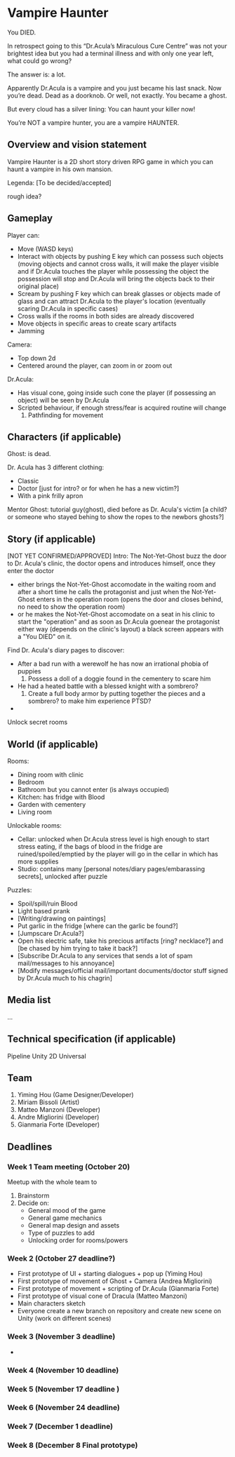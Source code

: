# Vampire Haunter #
You DIED. 

In retrospect going to this “Dr.Acula’s Miraculous Cure Centre” was not your brightest idea but you had a terminal illness and with only one year left, what could go wrong?

The answer is: a lot. 

Apparently Dr.Acula is a vampire and you just became his last snack. Now you’re dead. Dead as a doorknob. Or well, not exactly. You became a ghost. 

But every cloud has a silver lining: You can haunt your killer now! 

You’re NOT a vampire hunter, you are a vampire HAUNTER.

## Overview and vision statement ##
Vampire Haunter is a 2D short story driven RPG game in which you can haunt a vampire in his own mansion. 

Legenda:
[To be decided/accepted]

rough idea?

## Gameplay ##
Player can:
- Move (WASD keys)
- Interact with objects by pushing E key which can possess such objects (moving objects and cannot cross walls, it will make the player visible and if Dr.Acula touches the player while possessing the object the possession will stop and Dr.Acula will bring the objects back to their original place)
- Scream by pushing F key which can break glasses or objects made of glass and can attract Dr.Acula to the player's location (eventually scaring Dr.Acula in specific cases)
- Cross walls if the rooms in both sides are already discovered
- Move objects in specific areas to create scary artifacts
- Jamming 

Camera: 
- Top down 2d
- Centered around the player, can zoom in or zoom out

Dr.Acula:
- Has visual cone, going inside such cone the player (if possessing an object) will be seen by Dr.Acula
- Scripted behaviour, if enough stress/fear is acquired routine will change
    1) Pathfinding for movement


## Characters (if applicable) ##
Ghost: is dead.

Dr. Acula has 3 different clothing:
- Classic
- Doctor [just for intro? or for when he has a new victim?]
- With a pink frilly apron 

Mentor Ghost: tutorial guy(ghost), died before as Dr. Acula's victim [a child? or someone who stayed behing to show the ropes to the newbors ghosts?]

## Story (if applicable) ##
[NOT YET CONFIRMED/APPROVED]
Intro: The Not-Yet-Ghost buzz the door to Dr. Acula's clinic, the doctor opens and introduces himself, 
once they enter the doctor
- either brings the Not-Yet-Ghost accomodate in the waiting room and after a short time he calls the protagonist and just when the Not-Yet-Ghost enters in the operation room (opens the door and closes behind, no need to show the operation room)
- or he makes the Not-Yet-Ghost accomodate on a seat in his clinic to start the "operation" and as soon as Dr.Acula goenear the protagonist
either way (depends on the clinic's layout) a black screen appears with a "You DIED" on it.




Find Dr. Acula's diary pages to discover: 
-  After a bad run with a werewolf he has now an irrational phobia of puppies
    1) Possess a doll of a doggie found in the cementery to scare him
- He had a heated battle with a blessed knight with a sombrero?
    1) Create a full body armor by putting together the pieces and a sombrero? to make him experience PTSD?
- 
Unlock secret rooms

## World (if applicable) ##
Rooms:
- Dining room with clinic
- Bedroom
- Bathroom but you cannot enter (is always occupied)
- Kitchen: has fridge with Blood
- Garden with cementery
- Living room

Unlockable rooms:
- Cellar: unlocked when Dr.Acula stress level is high enough to start stress eating, if the bags of blood in the fridge are ruined/spoiled/emptied by the player will go in the cellar in which has more supplies
- Studio: contains many [personal notes/diary pages/embarassing secrets], unlocked after puzzle

Puzzles: 
- Spoil/spill/ruin Blood
- Light based prank
- [Writing/drawing on paintings]
- Put garlic in the fridge [where can the garlic be found?]
- [Jumpscare Dr.Acula?]
- Open his electric safe, take his precious artifacts [ring? necklace?] and [be chased by him trying to take it back?]
- [Subscribe Dr.Acula to any services that sends a lot of spam mail/messages to his annoyance]
- [Modify messages/official mail/important documents/doctor stuff signed by Dr.Acula much to his chagrin]

## Media list ## 

...

## Technical specification (if applicable) ## 
Pipeline Unity 2D Universal

## Team ##
1. Yiming Hou (Game Designer/Developer)
2. Miriam Bissoli (Artist) 
3. Matteo Manzoni (Developer)
4. Andre Migliorini (Developer)
5. Gianmaria Forte (Developer)

## Deadlines ##

### Week 1 Team meeting (October 20) ###
Meetup with the whole team to
1) Brainstorm
2) Decide on:
    - General mood of the game
    - General game mechanics
    - General map design and assets
    - Type of puzzles to add
    - Unlocking order for rooms/powers

### Week 2 (October 27 deadline?) ###
- First prototype of UI + starting dialogues + pop up (Yiming Hou)
- First prototype of movement of Ghost + Camera (Andrea Migliorini)
- First prototype of movement + scripting of Dr.Acula (Gianmaria Forte)
- First prototype of visual cone of Dracula (Matteo Manzoni)
- Main characters sketch
- Everyone create a new branch on repository and create new scene on Unity (work on different scenes)

### Week 3 (November 3 deadline) ### 
- 

### Week 4 (November 10 deadline) ###

### Week 5 (November 17 deadline ) ###

### Week 6 (November 24 deadline) ###

### Week 7 (December 1 deadline) ###

### Week 8 (December 8 Final prototype) ###